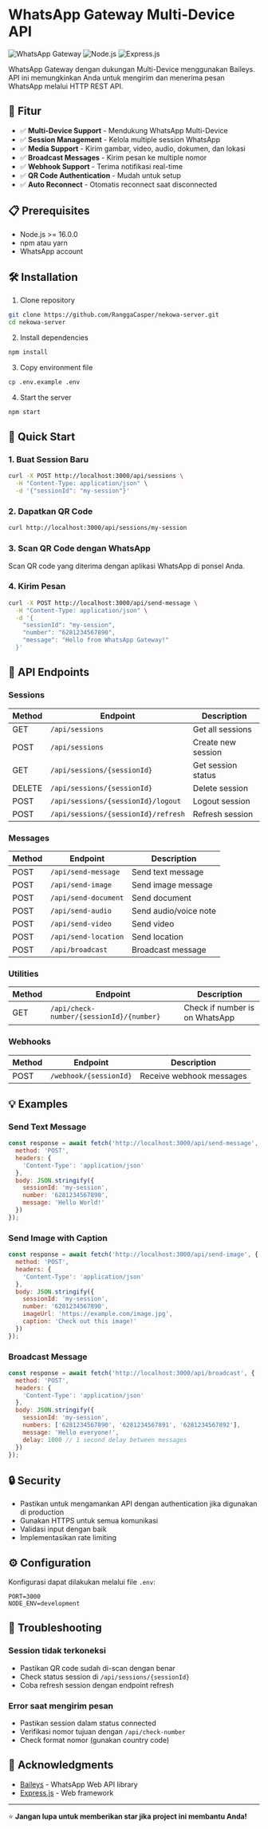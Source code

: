 # WhatsApp Gateway Multi-Device API

![WhatsApp Gateway](https://img.shields.io/badge/WhatsApp-Gateway-25D366?style=for-the-badge&logo=whatsapp&logoColor=white)
![Node.js](https://img.shields.io/badge/Node.js-339933?style=for-the-badge&logo=node.js&logoColor=white)
![Express.js](https://img.shields.io/badge/Express.js-000000?style=for-the-badge&logo=express&logoColor=white)

WhatsApp Gateway dengan dukungan Multi-Device menggunakan Baileys. API ini memungkinkan Anda untuk mengirim dan menerima pesan WhatsApp melalui HTTP REST API.

## 🚀 Fitur

- ✅ **Multi-Device Support** - Mendukung WhatsApp Multi-Device
- ✅ **Session Management** - Kelola multiple session WhatsApp
- ✅ **Media Support** - Kirim gambar, video, audio, dokumen, dan lokasi
- ✅ **Broadcast Messages** - Kirim pesan ke multiple nomor
- ✅ **Webhook Support** - Terima notifikasi real-time
- ✅ **QR Code Authentication** - Mudah untuk setup
- ✅ **Auto Reconnect** - Otomatis reconnect saat disconnected

## 📋 Prerequisites

- Node.js >= 16.0.0
- npm atau yarn
- WhatsApp account

## 🛠️ Installation

1. Clone repository
```bash
git clone https://github.com/RanggaCasper/nekowa-server.git
cd nekowa-server
```

2. Install dependencies
```bash
npm install
```

3. Copy environment file
```bash
cp .env.example .env
```

4. Start the server
```bash
npm start
```

## 🔧 Quick Start

### 1. Buat Session Baru

```bash
curl -X POST http://localhost:3000/api/sessions \
  -H "Content-Type: application/json" \
  -d '{"sessionId": "my-session"}'
```

### 2. Dapatkan QR Code

```bash
curl http://localhost:3000/api/sessions/my-session
```

### 3. Scan QR Code dengan WhatsApp

Scan QR code yang diterima dengan aplikasi WhatsApp di ponsel Anda.

### 4. Kirim Pesan

```bash
curl -X POST http://localhost:3000/api/send-message \
  -H "Content-Type: application/json" \
  -d '{
    "sessionId": "my-session",
    "number": "6281234567890",
    "message": "Hello from WhatsApp Gateway!"
  }'
```

## 📖 API Endpoints

### Sessions

| Method | Endpoint | Description |
|--------|----------|-------------|
| GET | `/api/sessions` | Get all sessions |
| POST | `/api/sessions` | Create new session |
| GET | `/api/sessions/{sessionId}` | Get session status |
| DELETE | `/api/sessions/{sessionId}` | Delete session |
| POST | `/api/sessions/{sessionId}/logout` | Logout session |
| POST | `/api/sessions/{sessionId}/refresh` | Refresh session |

### Messages

| Method | Endpoint | Description |
|--------|----------|-------------|
| POST | `/api/send-message` | Send text message |
| POST | `/api/send-image` | Send image message |
| POST | `/api/send-document` | Send document |
| POST | `/api/send-audio` | Send audio/voice note |
| POST | `/api/send-video` | Send video |
| POST | `/api/send-location` | Send location |
| POST | `/api/broadcast` | Broadcast message |

### Utilities

| Method | Endpoint | Description |
|--------|----------|-------------|
| GET | `/api/check-number/{sessionId}/{number}` | Check if number is on WhatsApp |

### Webhooks

| Method | Endpoint | Description |
|--------|----------|-------------|
| POST | `/webhook/{sessionId}` | Receive webhook messages |

## 💡 Examples

### Send Text Message

```javascript
const response = await fetch('http://localhost:3000/api/send-message', {
  method: 'POST',
  headers: {
    'Content-Type': 'application/json'
  },
  body: JSON.stringify({
    sessionId: 'my-session',
    number: '6281234567890',
    message: 'Hello World!'
  })
});
```

### Send Image with Caption

```javascript
const response = await fetch('http://localhost:3000/api/send-image', {
  method: 'POST',
  headers: {
    'Content-Type': 'application/json'
  },
  body: JSON.stringify({
    sessionId: 'my-session',
    number: '6281234567890',
    imageUrl: 'https://example.com/image.jpg',
    caption: 'Check out this image!'
  })
});
```

### Broadcast Message

```javascript
const response = await fetch('http://localhost:3000/api/broadcast', {
  method: 'POST',
  headers: {
    'Content-Type': 'application/json'
  },
  body: JSON.stringify({
    sessionId: 'my-session',
    numbers: ['6281234567890', '6281234567891', '6281234567892'],
    message: 'Hello everyone!',
    delay: 1000 // 1 second delay between messages
  })
});
```

## 🔒 Security

- Pastikan untuk mengamankan API dengan authentication jika digunakan di production
- Gunakan HTTPS untuk semua komunikasi
- Validasi input dengan baik
- Implementasikan rate limiting

## ⚙️ Configuration

Konfigurasi dapat dilakukan melalui file `.env`:

```env
PORT=3000
NODE_ENV=development
```

## 🐛 Troubleshooting

### Session tidak terkoneksi
- Pastikan QR code sudah di-scan dengan benar
- Check status session di `/api/sessions/{sessionId}`
- Coba refresh session dengan endpoint refresh

### Error saat mengirim pesan
- Pastikan session dalam status connected
- Verifikasi nomor tujuan dengan `/api/check-number`
- Check format nomor (gunakan country code)

## 🙏 Acknowledgments

- [Baileys](https://github.com/WhiskeySockets/Baileys) - WhatsApp Web API library
- [Express.js](https://expressjs.com/) - Web framework

---

⭐ **Jangan lupa untuk memberikan star jika project ini membantu Anda!**
